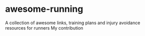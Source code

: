 # awesome-running
A collection of awesome links, training plans and injury avoidance resources for runners
My contribution

